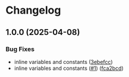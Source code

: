 # Changelog

## 1.0.0 (2025-04-08)


### Bug Fixes

* inline variables and constants ([3ebefcc](https://github.com/jakeeviado/test-env-infirmary-desktop-app/commit/3ebefcc1dcaa525869651fd08d2c5ddc492895ac))
* inline variables and constants ([#1](https://github.com/jakeeviado/test-env-infirmary-desktop-app/issues/1)) ([fca2bcd](https://github.com/jakeeviado/test-env-infirmary-desktop-app/commit/fca2bcd427a403d6c41353592a13967c7b261126))
